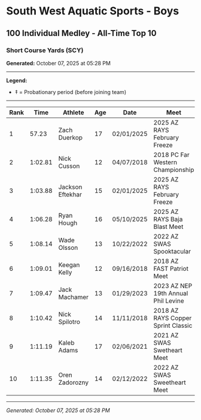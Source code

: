 # South West Aquatic Sports - Boys
## 100 Individual Medley - All-Time Top 10
### Short Course Yards (SCY)

**Generated:** October 07, 2025 at 05:28 PM

---

**Legend:**
- ‡ = Probationary period (before joining team)

---

| Rank | Time | Athlete | Age | Date | Meet |
|------|------|---------|-----|------|------|
| 1 | 57.23 | Zach Duerkop | 17 | 02/01/2025 | 2025 AZ RAYS February Freeze |
| 2 | 1:02.81 | Nick Cusson | 12 | 04/07/2018 | 2018 PC Far Western Championship |
| 3 | 1:03.88 | Jackson Eftekhar | 15 | 02/01/2025 | 2025 AZ RAYS February Freeze |
| 4 | 1:06.28 | Ryan Hough | 16 | 05/10/2025 | 2025 AZ RAYS Baja Blast Meet |
| 5 | 1:08.14 | Wade Olsson | 13 | 10/22/2022 | 2022 AZ SWAS Spooktacular |
| 6 | 1:09.01 | Keegan Kelly | 12 | 09/16/2018 | 2018 AZ FAST Patriot Meet |
| 7 | 1:09.47 | Jack Machamer | 13 | 01/29/2023 | 2023 AZ NEP 19th Annual Phil Levine |
| 8 | 1:10.42 | Nick Spilotro | 14 | 11/11/2018 | 2018 AZ RAYS Copper Sprint Classic |
| 9 | 1:11.19 | Kaleb Adams | 17 | 02/06/2021 | 2021 AZ SWAS Swetheart Meet |
| 10 | 1:11.35 | Oren Zadorozny | 14 | 02/12/2022 | 2022 AZ SWAS Sweetheart Meet |

---

*Generated: October 07, 2025 at 05:28 PM*
